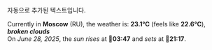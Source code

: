 
자동으로 추가된 텍스트입니다.

<!--START_SECTION:weather:moscow-->
Currently in **Moscow** (RU), the weather is: **23.1°C** (feels like **22.6°C**), ***broken clouds***<br/>
On *June 28, 2025*, the *sun rises* at 🌅**03:47** and *sets* at 🌇**21:17**.
<!--END_SECTION:weather-->
